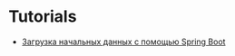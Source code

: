 # Tutorials

* [Загрузка начальных данных с помощью Spring Boot](docs/load-initial-data-spring-boot.md)
